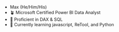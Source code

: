 - Max (He/Him/His)
- 🪴 Microsoft Certified Power BI Data Analyst
- 🔸 Proficient in DAX & SQL
- 🔰 Currently learning javascript, ReTool, and Python

  

<!---
maxwalt-wsh/maxwalt-wsh is a ✨ special ✨ repository because its `README.md` (this file) appears on your GitHub profile.
You can click the Preview link to take a look at your changes.
--->
